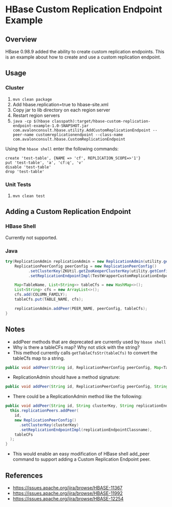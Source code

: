 # HBase Custom Replication Endpoint Example
## Overview
HBase 0.98.9 added the ability to create custom replication endpoints. This is an example about how to create and use a custom replication endpoint.

## Usage
### Cluster
1. `mvn clean package`
2. Add hbase.replication=true to hbase-site.xml
3. Copy jar to lib directory on each region server
4. Restart region servers
5. `java -cp $(hbase classpath):target/hbase-custom-replication-endpoint-example-1.0-SNAPSHOT.jar com.avalonconsult.hbase.utility.AddCustomReplicationEndpoint --peer-name customreplicationendpoint --class-name com.avalonconsult.hbase.CustomReplicationEndpoint`

Using the `hbase shell` enter the following commands:
```
create 'test-table', {NAME => 'cf', REPLICATION_SCOPE=>'1'}
put 'test-table', 'a', 'cf:q', 'v'
disable 'test-table'
drop 'test-table'
```

### Unit Tests
1. `mvn clean test`

## Adding a Custom Replication Endpoint
### HBase Shell
Currently not supported.

### Java
```java
try(ReplicationAdmin replicationAdmin = new ReplicationAdmin(utility.getConfiguration())) {
    ReplicationPeerConfig peerConfig = new ReplicationPeerConfig()
          .setClusterKey(ZKUtil.getZooKeeperClusterKey(utility.getConfiguration()))
          .setReplicationEndpointImpl(TestWrapperCustomReplicationEndpoint.class.getName());

    Map<TableName, List<String>> tableCfs = new HashMap<>();
    List<String> cfs = new ArrayList<>();
    cfs.add(COLUMN_FAMILY);
    tableCfs.put(TABLE_NAME, cfs);

    replicationAdmin.addPeer(PEER_NAME, peerConfig, tableCfs);
}
```

## Notes
* addPeer methods that are deprecated are currently used by `hbase shell`
* Why is there a tableCFs map? Why not stick with the string?
* This method currently calls `getTableCfsStr(tableCfs)` to convert the tableCfs map to a string.
```java
public void addPeer(String id, ReplicationPeerConfig peerConfig, Map<TableName, ? extends Collection<String>> tableCfs) throws ReplicationException
```
* ReplicationAdmin should have a method signature:
```java
public void addPeer(String id, ReplicationPeerConfig peerConfig, String tableCFs) throws ReplicationException
```
* There could be a ReplicationAdmin method like the following:
```java
public void addPeer(String id, String clusterKey, String replicationEndpointClassname, String tableCFs) throws ReplicationException {
  this.replicationPeers.addPeer(
    id,
    new ReplicationPeerConfig()
      .setClusterKey(clusterKey)
      .setReplicationEndpointImpl(replicationEndpointClassname),
    tableCFs
  );
}
```
* This would enable an easy modification of HBase shell add_peer command to support adding a Custom Replication Endpoint peer.

## References
* https://issues.apache.org/jira/browse/HBASE-11367
* https://issues.apache.org/jira/browse/HBASE-11992
* https://issues.apache.org/jira/browse/HBASE-12254
